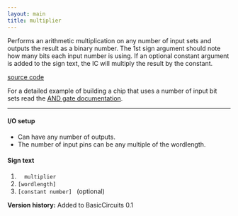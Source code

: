```yaml
---
layout: main
title: multiplier
---
```


Performs an arithmetic multiplication on any number of input sets and outputs the result as a binary number.
The 1st sign argument should note how many bits each input number is using.
If an optional constant argument is added to the sign text, the IC will multiply the result by the constant.

[source code](https://github.com/eisental/BasicCircuits/blob/master/src/main/java/org/tal/basiccircuits/multiplier.java)

For a detailed example of building a chip that uses a number of input bit sets read the [AND gate documentation](And).

* * *

#### I/O setup 
* Can have any number of outputs. 
* The number of input pins can be any multiple of the wordlength.

#### Sign text
1. `   multiplier   `
2. ` [wordlength]   `  
3. ` [constant number]  ` (optional)

__Version history:__ Added to BasicCircuits 0.1